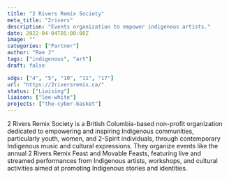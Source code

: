 ```yaml
---
title: "2 Rivers Remix Society"
meta_title: "2rivers"
description: "Events organization to empower indigenous artists."
date: 2022-04-04T05:00:00Z
image: ""
categories: ["Partner"]
author: "Rae J"
tags: ["indigenous", "art"]
draft: false

sdgs: ["4", "5", "10", "11", "17"]
url: "https://2riversremix.ca/"
status: ["Liaising"]
liaison: ["lee-white"]
projects: ["the-cyber-basket"]
---
```


2 Rivers Remix Society is a British Columbia-based non-profit organization dedicated to empowering and inspiring Indigenous communities, particularly youth, women, and 2-Spirit individuals, through contemporary Indigenous music and cultural expressions. They organize events like the annual 2 Rivers Remix Feast and Movable Feasts, featuring live and streamed performances from Indigenous artists, workshops, and cultural activities aimed at promoting Indigenous stories and identities.
